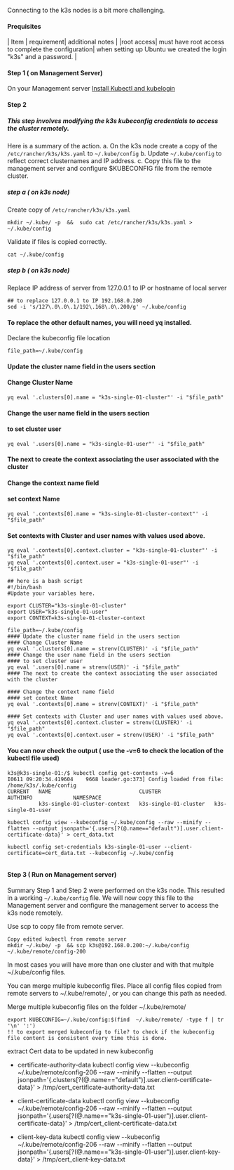 
Connecting to the k3s nodes is a bit more challenging.


#### Prequisites

| Item | requirement| additional notes |
|root access| must have root access to complete the configuration| when setting up Ubuntu we created the login "k3s" and a password. |

#### Step 1 ( on Management Server)
On your Management server 
[Install Kubectl and kubelogin](/k3s-setup/Part-003-PreRequisites.md)

#### Step 2 
##### This step involves modifying the k3s kubeconfig credentials to access the cluster remotely.
Here is a summary of the action.
a. On the k3s node create a copy of the `/etc/rancher/k3s/k3s.yaml` to `~/.kube/config`
b. Update  `~/.kube/config` to reflect correct clusternames and IP address.
c. Copy this file to the management server and configure $KUBECONFIG file from the remote cluster.

##### step a ( on k3s node)

Create copy of `/etc/rancher/k3s/k3s.yaml`
```
mkdir ~/.kube/ -p  &&  sudo cat /etc/rancher/k3s/k3s.yaml > ~/.kube/config
```
Validate if files is copied correctly.
```
cat ~/.kube/config
```
##### step b ( on k3s node)
Replace IP address of server from 127.0.0.1 to IP or hostname of local server
```
## to replace 127.0.0.1 to IP 192.168.0.200    
sed -i 's/127\.0\.0\.1/192\.168\.0\.200/g' ~/.kube/config  
```
#### To replace the other default names, you will need yq installed.
Declare the kubeconfig file location
```
file_path=~/.kube/config
```
#### Update the cluster name field in the users section

#### Change Cluster Name
```
yq eval '.clusters[0].name = "k3s-single-01-cluster"' -i "$file_path"
```
#### Change the user name field in the users section
#### to set cluster user
```
yq eval '.users[0].name = "k3s-single-01-user"' -i "$file_path"
```
#### The next to create the context associating the user associated with the cluster

#### Change the context name field
#### set context Name
```
yq eval '.contexts[0].name = "k3s-single-01-cluster-context"' -i "$file_path"
```

#### Set contexts with Cluster and user names with values used above. 
```
yq eval '.contexts[0].context.cluster = "k3s-single-01-cluster"' -i "$file_path"
yq eval '.contexts[0].context.user = "k3s-single-01-user"' -i "$file_path"
```

```
## here is a bash script 
#!/bin/bash
#Update your variables here.

export CLUSTER="k3s-single-01-cluster"
export USER="k3s-single-01-user"
export CONTEXT=k3s-single-01-cluster-context

file_path=~/.kube/config
#### Update the cluster name field in the users section
#### Change Cluster Name
yq eval '.clusters[0].name = strenv(CLUSTER)' -i "$file_path"
#### Change the user name field in the users section
#### to set cluster user
yq eval '.users[0].name = strenv(USER)' -i "$file_path"
#### The next to create the context associating the user associated with the cluster

#### Change the context name field
#### set context Name
yq eval '.contexts[0].name = strenv(CONTEXT)' -i "$file_path"

#### Set contexts with Cluster and user names with values used above. 
yq eval '.contexts[0].context.cluster = strenv(CLUSTER)' -i "$file_path"
yq eval '.contexts[0].context.user = strenv(USER)' -i "$file_path"

```

####  You can now check the output ( use the -v=6 to check the location of the kubectl file used)

```
k3s@k3s-single-01:/$ kubectl config get-contexts -v=6
I0611 09:20:34.419604    9668 loader.go:373] Config loaded from file:  /home/k3s/.kube/config
CURRENT   NAME                            CLUSTER                 AUTHINFO             NAMESPACE
          k3s-single-01-cluster-context   k3s-single-01-cluster   k3s-single-01-user
```



```
kubectl config view --kubeconfig ~/.kube/config --raw --minify --flatten --output jsonpath='{.users[?(@.name=="default")].user.client-certificate-data}' > cert_data.txt

kubectl config set-credentials k3s-single-01-user --client-certificate=cert_data.txt --kubeconfig ~/.kube/config


```

#### Step 3 ( Run on Management server)
Summary
Step 1 and Step 2 were performed on the k3s node. This resulted in a working `~/.kube/config` file. 
We will now copy this file to the Management server and configure the management server to access the k3s node remotely.

Use scp to copy file from remote server.
```
Copy edited kubectl from remote server
mkdir ~/.kube/ -p  && scp k3s@192.168.0.200:~/.kube/config ~/.kube/remote/config-200

```
In most cases you will have more than one cluster and with that multple ~/.kube/config files.

You can merge multiple kubeconfig files.
Place all config files copied from remote servers to ~/.kube/remote/ , or you can change this path as needed.

Merge multiple kubeconfig files on the folder  ~/.kube/remote/ 
```
export KUBECONFIG=~/.kube/config:$(find  ~/.kube/remote/ -type f | tr '\n' ':')
!! to export merged kubeconfig to file? to check if the kubeconfig file content is consistent every time this is done.
```





extract Cert data to be updated in new kubeconfig
- certificate-authority-data
kubectl config view --kubeconfig ~/.kube/remote/config-206 --raw --minify --flatten --output jsonpath='{.clusters[?(@.name=="default")].user.client-certificate-data}' > /tmp/cert_certificate-authority-data.txt

- client-certificate-data
kubectl config view --kubeconfig ~/.kube/remote/config-206 --raw --minify --flatten --output jsonpath='{.users[?(@.name=="k3s-single-01-user")].user.client-certificate-data}' > /tmp/cert_client-certificate-data.txt

- client-key-data
kubectl config view --kubeconfig ~/.kube/remote/config-206 --raw --minify --flatten --output jsonpath='{.users[?(@.name=="k3s-single-01-user")].user.client-key-data}' > /tmp/cert_client-key-data.txt
 
```


